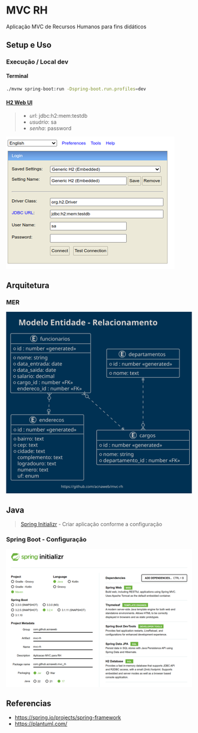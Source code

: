 # MVC RH

Aplicação MVC de Recursos Humanos para fins didáticos

## Setup e Uso

### Execução / Local dev

#### Terminal

```sh
./mvnw spring-boot:run -Dspring-boot.run.profiles=dev
```

#### [H2 Web UI](http://localhost:8080/h2-console)

> - *url*: jdbc:h2:mem:testdb
> - *usuário*: sa
> - *senha*: password

![](assets/images/h2-console.png)

## Arquitetura

### MER

![](assets/docs/src/mer/mer.svg)

## Java

> [Spring Initializr](https://start.spring.io/) - Criar aplicação conforme a configuração 

### Spring Boot - Configuração

![](assets/images/spring.png)

## Referencias

 - https://spring.io/projects/spring-framework
 - https://plantuml.com/